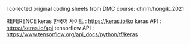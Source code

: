 I collected original coding sheets from DMC course: dhrim/hongik_2021

REFERENCE
keras 한국어 사이트 : https://keras.io/ko
keras API : https://keras.io/api
tensorflow API : https://www.tensorflow.org/api_docs/python/tf/keras
